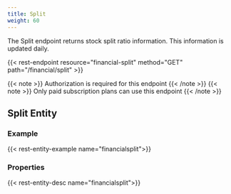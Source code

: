 ```yaml
---
title: Split
weight: 60
---
```


The Split endpoint returns stock split ratio information. This information is updated daily.

{{< rest-endpoint resource="financial-split" method="GET" path="/financial/split" >}}

{{< note >}} Authorization is required for this endpoint {{< /note >}}
{{< note >}} Only paid subscription plans can use this endpoint {{< /note >}}

## Split Entity

### Example
{{< rest-entity-example name="financialsplit">}}

### Properties
{{< rest-entity-desc name="financialsplit">}}


